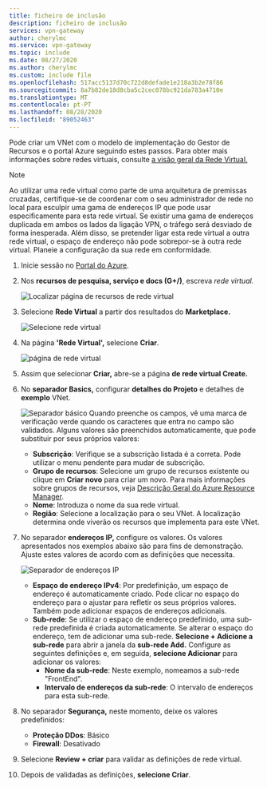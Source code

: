 ```yaml
---
title: ficheiro de inclusão
description: ficheiro de inclusão
services: vpn-gateway
author: cherylmc
ms.service: vpn-gateway
ms.topic: include
ms.date: 08/27/2020
ms.author: cherylmc
ms.custom: include file
ms.openlocfilehash: 517acc5137d70c722d8defade1e218a3b2e78f86
ms.sourcegitcommit: 8a7b82de18d8cba5c2cec078bc921da783a4710e
ms.translationtype: MT
ms.contentlocale: pt-PT
ms.lasthandoff: 08/28/2020
ms.locfileid: "89052463"
---
```

Pode criar um VNet com o modelo de implementação do Gestor de Recursos e o portal Azure seguindo estes passos. Para obter mais informações sobre redes virtuais, consulte [a visão geral da Rede Virtual.](../articles/virtual-network/virtual-networks-overview.md)

>[!NOTE]
>Ao utilizar uma rede virtual como parte de uma arquitetura de premissas cruzadas, certifique-se de coordenar com o seu administrador de rede no local para esculpir uma gama de endereços IP que pode usar especificamente para esta rede virtual. Se existir uma gama de endereços duplicada em ambos os lados da ligação VPN, o tráfego será desviado de forma inesperada. Além disso, se pretender ligar esta rede virtual a outra rede virtual, o espaço de endereço não pode sobrepor-se à outra rede virtual. Planeie a configuração da sua rede em conformidade.
>
>

1. Inicie sessão no [Portal do Azure](https://portal.azure.com).
1. Nos **recursos de pesquisa, serviço e docs (G+/)**, escreva *rede virtual.*

   ![Localizar página de recursos de rede virtual](./media/vpn-gateway-basic-vnet-rm-portal-include/marketplace.png "Localizar página de recursos de rede virtual")
1. Selecione **Rede Virtual** a partir dos resultados do **Marketplace.**

   ![Selecione rede virtual](./media/vpn-gateway-basic-vnet-rm-portal-include/marketplace-results.png "Localizar página de recursos de rede virtual")
1. Na página **'Rede Virtual',** selecione **Criar**.

   ![página de rede virtual](./media/vpn-gateway-basic-vnet-rm-portal-include/vnet-click-create.png "Selecione Criar")
1. Assim que selecionar **Criar,** abre-se a página **de rede virtual Create.**
1. No **separador Basics,** configurar **detalhes do Projeto** e detalhes de **exemplo** VNet.

   ![Separador básico](./media/vpn-gateway-basic-vnet-rm-portal-include/basics.png "Separador básico") Quando preenche os campos, vê uma marca de verificação verde quando os caracteres que entra no campo são validados. Alguns valores são preenchidos automaticamente, que pode substituir por seus próprios valores:

   - **Subscrição**: Verifique se a subscrição listada é a correta. Pode utilizar o menu pendente para mudar de subscrição.
   - **Grupo de recursos**: Selecione um grupo de recursos existente ou clique em **Criar novo** para criar um novo. Para mais informações sobre grupos de recursos, veja [Descrição Geral do Azure Resource Manager](../articles/azure-resource-manager/management/overview.md#resource-groups).
   - **Nome**: Introduza o nome da sua rede virtual.
   - **Região**: Selecione a localização para o seu VNet. A localização determina onde viverão os recursos que implementa para este VNet.

1. No separador **endereços IP,** configure os valores. Os valores apresentados nos exemplos abaixo são para fins de demonstração. Ajuste estes valores de acordo com as definições que necessita.

   ![Separador de endereços IP](./media/vpn-gateway-basic-vnet-rm-portal-include/addresses.png "Separador de endereços IP")  
   - **Espaço de endereço IPv4**: Por predefinição, um espaço de endereço é automaticamente criado. Pode clicar no espaço do endereço para o ajustar para refletir os seus próprios valores. Também pode adicionar espaços de endereços adicionais.
   - **Sub-rede**: Se utilizar o espaço de endereço predefinido, uma sub-rede predefinida é criada automaticamente. Se alterar o espaço do endereço, tem de adicionar uma sub-rede. **Selecione + Adicione a sub-rede** para abrir a janela da **sub-rede Add.** Configure as seguintes definições e, em seguida, **selecione Adicionar** para adicionar os valores:
      - **Nome da sub-rede**: Neste exemplo, nomeamos a sub-rede "FrontEnd".
      - **Intervalo de endereços da sub-rede**: O intervalo de endereços para esta sub-rede.

1. No separador **Segurança,** neste momento, deixe os valores predefinidos:

   - **Proteção DDos**: Básico
   - **Firewall**: Desativado
1. Selecione **Review + criar** para validar as definições de rede virtual.
1. Depois de validadas as definições, **selecione Criar**.
